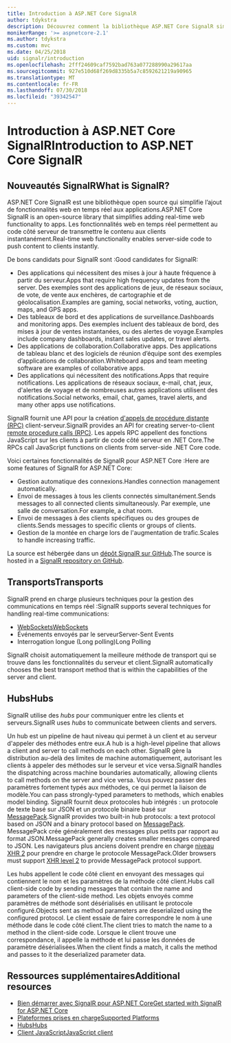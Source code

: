 ```yaml
---
title: Introduction à ASP.NET Core SignalR
author: tdykstra
description: Découvrez comment la bibliothèque ASP.NET Core SignalR simplifie l’ajout de fonctionnalités en temps réel aux applications.
monikerRange: '>= aspnetcore-2.1'
ms.author: tdykstra
ms.custom: mvc
ms.date: 04/25/2018
uid: signalr/introduction
ms.openlocfilehash: 2fff24609caf7592bad763a077288990a29617aa
ms.sourcegitcommit: 927e510d68f269d8335b5a7c8592621219a90965
ms.translationtype: MT
ms.contentlocale: fr-FR
ms.lasthandoff: 07/30/2018
ms.locfileid: "39342547"
---
```

# <a name="introduction-to-aspnet-core-signalr"></a><span data-ttu-id="e8e4a-103">Introduction à ASP.NET Core SignalR</span><span class="sxs-lookup"><span data-stu-id="e8e4a-103">Introduction to ASP.NET Core SignalR</span></span>

## <a name="what-is-signalr"></a><span data-ttu-id="e8e4a-104">Nouveautés SignalR</span><span class="sxs-lookup"><span data-stu-id="e8e4a-104">What is SignalR?</span></span>

<span data-ttu-id="e8e4a-105">ASP.NET Core SignalR est une bibliothèque open source qui simplifie l’ajout de fonctionnalités web en temps réel aux applications.</span><span class="sxs-lookup"><span data-stu-id="e8e4a-105">ASP.NET Core SignalR is an open-source library that simplifies adding real-time web functionality to apps.</span></span> <span data-ttu-id="e8e4a-106">Les fonctionnalités web en temps réel permettent au code côté serveur de transmettre le contenu aux clients instantanément.</span><span class="sxs-lookup"><span data-stu-id="e8e4a-106">Real-time web functionality enables server-side code to push content to clients instantly.</span></span>

<span data-ttu-id="e8e4a-107">De bons candidats pour SignalR sont :</span><span class="sxs-lookup"><span data-stu-id="e8e4a-107">Good candidates for SignalR:</span></span>

* <span data-ttu-id="e8e4a-108">Des applications qui nécessitent des mises à jour à haute fréquence à partir du serveur.</span><span class="sxs-lookup"><span data-stu-id="e8e4a-108">Apps that require high frequency updates from the server.</span></span> <span data-ttu-id="e8e4a-109">Des exemples sont des applications de jeux, de réseaux sociaux, de vote, de vente aux enchères, de cartographie et de géolocalisation.</span><span class="sxs-lookup"><span data-stu-id="e8e4a-109">Examples are gaming, social networks, voting, auction, maps, and GPS apps.</span></span>
* <span data-ttu-id="e8e4a-110">Des tableaux de bord et des applications de surveillance.</span><span class="sxs-lookup"><span data-stu-id="e8e4a-110">Dashboards and monitoring apps.</span></span> <span data-ttu-id="e8e4a-111">Des exemples incluent des tableaux de bord, des mises à jour de ventes instantanées, ou des alertes de voyage.</span><span class="sxs-lookup"><span data-stu-id="e8e4a-111">Examples include company dashboards, instant sales updates, or travel alerts.</span></span>
* <span data-ttu-id="e8e4a-112">Des applications de collaboration.</span><span class="sxs-lookup"><span data-stu-id="e8e4a-112">Collaborative apps.</span></span> <span data-ttu-id="e8e4a-113">Des applications de tableau blanc et des logiciels de réunion d’équipe sont des exemples d’applications de collaboration.</span><span class="sxs-lookup"><span data-stu-id="e8e4a-113">Whiteboard apps and team meeting software are examples of collaborative apps.</span></span>
* <span data-ttu-id="e8e4a-114">Des applications qui nécessitent des notifications.</span><span class="sxs-lookup"><span data-stu-id="e8e4a-114">Apps that require notifications.</span></span> <span data-ttu-id="e8e4a-115">Les applications de réseaux sociaux, e-mail, chat, jeux, d'alertes de voyage et de nombreuses autres applications utilisent des notifications.</span><span class="sxs-lookup"><span data-stu-id="e8e4a-115">Social networks, email, chat, games, travel alerts, and many other apps use notifications.</span></span>

<span data-ttu-id="e8e4a-116">SignalR fournit une API pour la création [d'appels de procédure distante (RPC)](https://wikipedia.org/wiki/Remote_procedure_call) client-serveur.</span><span class="sxs-lookup"><span data-stu-id="e8e4a-116">SignalR provides an API for creating server-to-client [remote procedure calls (RPC)](https://wikipedia.org/wiki/Remote_procedure_call).</span></span> <span data-ttu-id="e8e4a-117">Les appels RPC appellent des fonctions JavaScript sur les clients à partir de code côté serveur en .NET Core.</span><span class="sxs-lookup"><span data-stu-id="e8e4a-117">The RPCs call JavaScript functions on clients from server-side .NET Core code.</span></span>

<span data-ttu-id="e8e4a-118">Voici certaines fonctionnalités de SignalR pour ASP.NET Core :</span><span class="sxs-lookup"><span data-stu-id="e8e4a-118">Here are some features of SignalR for ASP.NET Core:</span></span>

* <span data-ttu-id="e8e4a-119">Gestion automatique des connexions.</span><span class="sxs-lookup"><span data-stu-id="e8e4a-119">Handles connection management automatically.</span></span>
* <span data-ttu-id="e8e4a-120">Envoi de messages à tous les clients connectés simultanément.</span><span class="sxs-lookup"><span data-stu-id="e8e4a-120">Sends messages to all connected clients simultaneously.</span></span> <span data-ttu-id="e8e4a-121">Par exemple, une salle de conversation.</span><span class="sxs-lookup"><span data-stu-id="e8e4a-121">For example, a chat room.</span></span>
* <span data-ttu-id="e8e4a-122">Envoi de messages à des clients spécifiques ou des groupes de clients.</span><span class="sxs-lookup"><span data-stu-id="e8e4a-122">Sends messages to specific clients or groups of clients.</span></span>
* <span data-ttu-id="e8e4a-123">Gestion de la montée en charge lors de l'augmentation de trafic.</span><span class="sxs-lookup"><span data-stu-id="e8e4a-123">Scales to handle increasing traffic.</span></span>

<span data-ttu-id="e8e4a-124">La source est hébergée dans un [dépôt SignalR sur GitHub](https://github.com/aspnet/signalr).</span><span class="sxs-lookup"><span data-stu-id="e8e4a-124">The source is hosted in a [SignalR repository on GitHub](https://github.com/aspnet/signalr).</span></span>

## <a name="transports"></a><span data-ttu-id="e8e4a-125">Transports</span><span class="sxs-lookup"><span data-stu-id="e8e4a-125">Transports</span></span>

<span data-ttu-id="e8e4a-126">SignalR prend en charge plusieurs techniques pour la gestion des communications en temps réel :</span><span class="sxs-lookup"><span data-stu-id="e8e4a-126">SignalR supports several techniques for handling real-time communications:</span></span>

* [<span data-ttu-id="e8e4a-127">WebSockets</span><span class="sxs-lookup"><span data-stu-id="e8e4a-127">WebSockets</span></span>](https://tools.ietf.org/html/rfc7118)
* <span data-ttu-id="e8e4a-128">Événements envoyés par le serveur</span><span class="sxs-lookup"><span data-stu-id="e8e4a-128">Server-Sent Events</span></span>
* <span data-ttu-id="e8e4a-129">Interrogation longue (Long polling)</span><span class="sxs-lookup"><span data-stu-id="e8e4a-129">Long Polling</span></span>

<span data-ttu-id="e8e4a-130">SignalR choisit automatiquement la meilleure méthode de transport qui se trouve dans les fonctionnalités du serveur et client.</span><span class="sxs-lookup"><span data-stu-id="e8e4a-130">SignalR automatically chooses the best transport method that is within the capabilities of the server and client.</span></span>

## <a name="hubs"></a><span data-ttu-id="e8e4a-131">Hubs</span><span class="sxs-lookup"><span data-stu-id="e8e4a-131">Hubs</span></span>

<span data-ttu-id="e8e4a-132">SignalR utilise des *hubs* pour communiquer entre les clients et serveurs.</span><span class="sxs-lookup"><span data-stu-id="e8e4a-132">SignalR uses *hubs* to communicate between clients and servers.</span></span>

<span data-ttu-id="e8e4a-133">Un hub est un pipeline de haut niveau qui permet à un client et au serveur d'appeler des méthodes entre eux.</span><span class="sxs-lookup"><span data-stu-id="e8e4a-133">A hub is a high-level pipeline that allows a client and server to call methods on each other.</span></span> <span data-ttu-id="e8e4a-134">SignalR gère la distribution au-delà des limites de machine automatiquement, autorisant les clients à appeler des méthodes sur le serveur et vice versa.</span><span class="sxs-lookup"><span data-stu-id="e8e4a-134">SignalR handles the dispatching across machine boundaries automatically, allowing clients to call methods on the server and vice versa.</span></span> <span data-ttu-id="e8e4a-135">Vous pouvez passer des paramètres fortement typés aux méthodes, ce qui permet la liaison de modèle.</span><span class="sxs-lookup"><span data-stu-id="e8e4a-135">You can pass strongly-typed parameters to methods, which enables model binding.</span></span> <span data-ttu-id="e8e4a-136">SignalR fournit deux protocoles hub intégrés : un protocole de texte basé sur JSON et un protocole binaire basé sur [MessagePack](https://msgpack.org/).</span><span class="sxs-lookup"><span data-stu-id="e8e4a-136">SignalR provides two built-in hub protocols: a text protocol based on JSON and a binary protocol based on [MessagePack](https://msgpack.org/).</span></span>  <span data-ttu-id="e8e4a-137">MessagePack crée généralement des messages plus petits par rapport au format JSON.</span><span class="sxs-lookup"><span data-stu-id="e8e4a-137">MessagePack generally creates smaller messages compared to JSON.</span></span> <span data-ttu-id="e8e4a-138">Les navigateurs plus anciens doivent prendre en charge [niveau XHR 2](https://caniuse.com/#feat=xhr2) pour prendre en charge le protocole MessagePack.</span><span class="sxs-lookup"><span data-stu-id="e8e4a-138">Older browsers must support [XHR level 2](https://caniuse.com/#feat=xhr2) to provide MessagePack protocol support.</span></span>

<span data-ttu-id="e8e4a-139">Les hubs appellent le code côté client en envoyant des messages qui contiennent le nom et les paramètres de la méthode côté client.</span><span class="sxs-lookup"><span data-stu-id="e8e4a-139">Hubs call client-side code by sending messages that contain the name and parameters of the client-side method.</span></span> <span data-ttu-id="e8e4a-140">Les objets envoyés comme paramètres de méthode sont désérialisés en utilisant le protocole configuré.</span><span class="sxs-lookup"><span data-stu-id="e8e4a-140">Objects sent as method parameters are deserialized using the configured protocol.</span></span> <span data-ttu-id="e8e4a-141">Le client essaie de faire correspondre le nom à une méthode dans le code côté client.</span><span class="sxs-lookup"><span data-stu-id="e8e4a-141">The client tries to match the name to a method in the client-side code.</span></span> <span data-ttu-id="e8e4a-142">Lorsque le client trouve une correspondance, il appelle la méthode et lui passe les données de paramètre désérialisées.</span><span class="sxs-lookup"><span data-stu-id="e8e4a-142">When the client finds a match, it calls the method and passes to it the deserialized parameter data.</span></span>

## <a name="additional-resources"></a><span data-ttu-id="e8e4a-143">Ressources supplémentaires</span><span class="sxs-lookup"><span data-stu-id="e8e4a-143">Additional resources</span></span>

* [<span data-ttu-id="e8e4a-144">Bien démarrer avec SignalR pour ASP.NET Core</span><span class="sxs-lookup"><span data-stu-id="e8e4a-144">Get started with SignalR for ASP.NET Core</span></span>](xref:tutorials/signalr)
* [<span data-ttu-id="e8e4a-145">Plateformes prises en charge</span><span class="sxs-lookup"><span data-stu-id="e8e4a-145">Supported Platforms</span></span>](xref:signalr/supported-platforms)
* [<span data-ttu-id="e8e4a-146">Hubs</span><span class="sxs-lookup"><span data-stu-id="e8e4a-146">Hubs</span></span>](xref:signalr/hubs)
* [<span data-ttu-id="e8e4a-147">Client JavaScript</span><span class="sxs-lookup"><span data-stu-id="e8e4a-147">JavaScript client</span></span>](xref:signalr/javascript-client)
